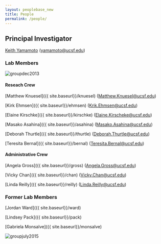 ```yaml
---
layout: peoplebase_new
title: People
permalink: /people/
---
```


## Principal Investigator

[Keith Yamamoto]({{_site.baseurl}}/yamamoto) (<yamamoto@ucsf.edu>)

### Lab Members

![groupdec2013](../img/groupdec2013.jpg)

#### Reseach Crew

[Matthew Knuesel]({{ site.baseurl}}/knuesel) (<Matthew.Knuesel@ucsf.edu>)

[Kirk Ehmsen]({{ site.baseurl}}/ehmsen) (<Krik.Ehmsen@ucsf.edu>)

[Elaine Kirschke]({{ site.baseurl}}/kirschke) (<Elaine.Kirscheke@ucsf.edu>)

[Masako Asahina]({{ site.baseurl}}/asahina)  (<Masako.Asahina@ucsf.edu>)

[Deborah Thurtle]({{ site.baseurl}}/thurtle) (<Deborah.Thurtle@ucsf.edu>)

[Teresita Bernal]({{ site.baseurl}}/bernal) (<Teresita.Bernal@ucsf.edu>)

#### Administrative Crew

[Angela Gross]({{ site.baseurl}}/gross) (<Angela.Gross@ucsf.edu>)

[Vicky Chan]({{ site.baseurl}}/chan) (<Vicky.Chan@ucsf.edu>)

[Linda Reilly]({{ site.baseurl}}/reilly) (<Linda.Reilly@ucsf.edu>)

### Former Lab Members

[Jordan Ward]({{ site.baseurl}}/ward)

[Lindsey Pack]({{ site.baseurl}}/pack)

[Gabriela Monsalve]({{ site.baseurl}}/monsalve)


![groupjuly2015](../img/groupjuly2015.jpg)

